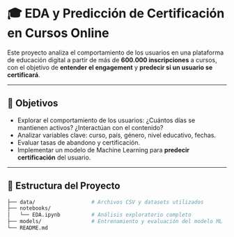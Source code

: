 # 🎓 EDA y Predicción de Certificación en Cursos Online

Este proyecto analiza el comportamiento de los usuarios en una plataforma de educación digital a partir de más de **600.000 inscripciones** a cursos, con el objetivo de **entender el engagement** y **predecir si un usuario se certificará**.

---

## 📌 Objetivos

- Explorar el comportamiento de los usuarios: ¿Cuántos días se mantienen activos? ¿Interactúan con el contenido?
- Analizar variables clave: curso, país, género, nivel educativo, fechas.
- Evaluar tasas de abandono y certificación.
- Implementar un modelo de Machine Learning para **predecir certificación** del usuario.

---

## 📁 Estructura del Proyecto

```bash
├── data/                  # Archivos CSV y datasets utilizados
├── notebooks/
│   └── EDA.ipynb          # Análisis exploratorio completo
├── models/                # Entrenamiento y evaluación del modelo ML
└── README.md
